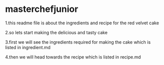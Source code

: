 # masterchefjunior

   1.this readme file is about the ingredients and recipe for the red velvet cake 
   
   2.so lets start making the delicious and tasty cake 
   
   3.first we will see the ingredients required for making the cake which is listed in ingredient.md
   
   4.then we will head towards the recipe which is listed in recipe.md   
